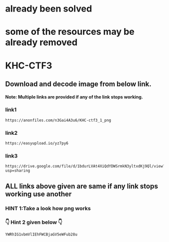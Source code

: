 # already been solved 
# some of the resources may be already removed
# KHC-CTF3

## Download and decode image from below link.
#### Note: Multiple links are provided if any of the link stops working.

### link1
```
https://anonfiles.com/n3Gai4A3u6/KHC-ctf3_1_png
```
### link2
```
https://easyupload.io/yz7py6
```
### link3
```
https://drive.google.com/file/d/1bdurLVAt4XiQdYDWSrmkN3yltxdKj9Ql/view?usp=sharing
```
## ALL links above given are same if any link stops working use another
### HINT 1:Take a look how png works 
### 👇 Hint 2 given below 👇
```
YWRhIG1vbmVlIEhFWCBjaGV5eWFub28u
```

